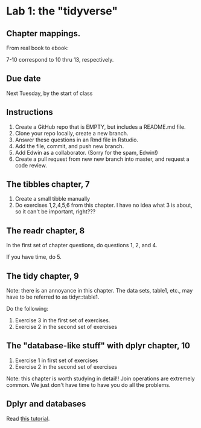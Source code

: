 # Lab 1: the "tidyverse"

## Chapter mappings.

From real book to ebook:

7-10 correspond to 10 thru 13, respectively.  

## Due date

Next Tuesday, by the start of class

## Instructions

1. Create a GitHub repo that is EMPTY, but includes a README.md file.
2. Clone your repo locally, create a new branch.
3. Answer these questions in an Rmd file in Rstudio.
4. Add the file, commit, and push new branch.
5. Add Edwin as a collaborator. (Sorry for the spam, Edwin!)
6. Create a pull request from new new branch into master, and request a code review.

## The tibbles chapter, 7

1. Create a small tibble manually
2. Do exercises 1,2,4,5,6 from this chapter.  I have no idea what 3 is about, so it can't be important, right???


## The readr chapter, 8

In the first set of chapter questions, do questions 1, 2, and 4.

If you have time, do 5.


## The tidy chapter, 9

Note: there is an annoyance in this chapter.  The data sets, table1, etc., may have to be referred to as tidyr::table1.

Do the following:

1. Exercise 3 in the first set of exercises.
2. Exercise 2 in the second set of exercises

## The "database-like stuff" with dplyr chapter, 10

1. Exercise 1 in first set of exercises
2. Exercise 2 in the second set of exercises

Note: this chapter is worth studying in detail!!  Join operations are extremely common.  We just don't have time to have
you do all the problems.

## Dplyr and databases

Read [this tutorial](https://db.rstudio.com/dplyr/).